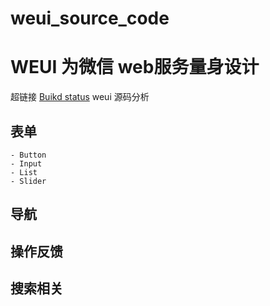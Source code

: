 # weui_source_code
WEUI 为微信 web服务量身设计
===
超链接
[Buikd status](https://travis-ci.org/tencent/weui.svg?branch=master)
weui 源码分析

## 表单
    - Button
    - Input
    - List
    - Slider

## 导航

## 操作反馈

## 搜索相关


